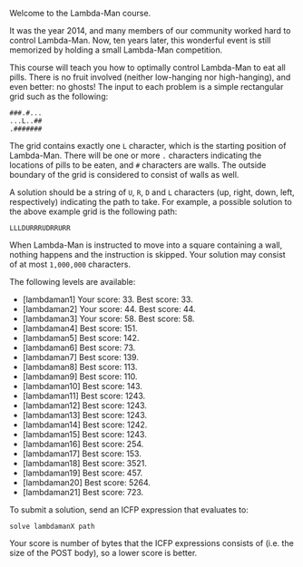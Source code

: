 Welcome to the Lambda-Man course.

It was the year 2014, and many members of our community worked hard to control Lambda-Man. Now, ten years later, this wonderful event is still memorized by holding a small Lambda-Man competition.

This course will teach you how to optimally control Lambda-Man to eat all pills. There is no fruit involved (neither low-hanging nor high-hanging), and even better: no ghosts! The input to each problem is a simple rectangular grid such as the following:

```
###.#...
...L..##
.#######
```

The grid contains exactly one `L` character, which is the starting position of Lambda-Man. There will be one or more `.` characters indicating the locations of pills to be eaten, and `#` characters are walls. The outside boundary of the grid is considered to consist of walls as well.

A solution should be a string of `U`, `R`, `D` and `L` characters (up, right, down, left, respectively) indicating the path to take. For example, a possible solution to the above example grid is the following path:
```
LLLDURRRUDRRURR
```
When Lambda-Man is instructed to move into a square containing a wall, nothing happens and the instruction is skipped. Your solution may consist of at most `1,000,000` characters.

The following levels are available:
* [lambdaman1] Your score: 33. Best score: 33.
* [lambdaman2] Your score: 44. Best score: 44.
* [lambdaman3] Your score: 58. Best score: 58.
* [lambdaman4] Best score: 151.
* [lambdaman5] Best score: 142.
* [lambdaman6] Best score: 73.
* [lambdaman7] Best score: 139.
* [lambdaman8] Best score: 113.
* [lambdaman9] Best score: 110.
* [lambdaman10] Best score: 143.
* [lambdaman11] Best score: 1243.
* [lambdaman12] Best score: 1243.
* [lambdaman13] Best score: 1243.
* [lambdaman14] Best score: 1242.
* [lambdaman15] Best score: 1243.
* [lambdaman16] Best score: 254.
* [lambdaman17] Best score: 153.
* [lambdaman18] Best score: 3521.
* [lambdaman19] Best score: 457.
* [lambdaman20] Best score: 5264.
* [lambdaman21] Best score: 723.

To submit a solution, send an ICFP expression that evaluates to:

```
solve lambdamanX path
```

Your score is number of bytes that the ICFP expressions consists of (i.e. the size of the POST body), so a lower score is better.
